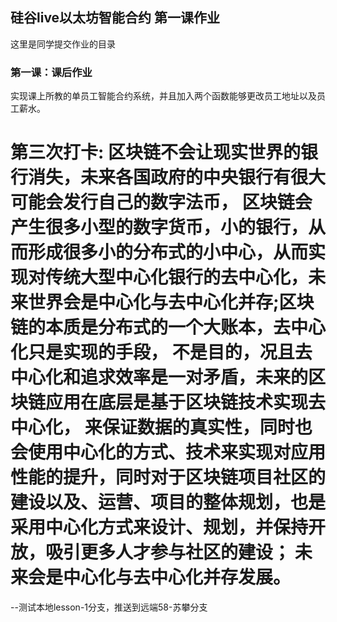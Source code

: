 ## 硅谷live以太坊智能合约 第一课作业
这里是同学提交作业的目录

### 第一课：课后作业

实现课上所教的单员工智能合约系统，并且加入两个函数能够更改员工地址以及员工薪水。

第三次打卡:
区块链不会让现实世界的银行消失，未来各国政府的中央银行有很大可能会发行自己的数字法币，
区块链会产生很多小型的数字货币，小的银行，从而形成很多小的分布式的小中心，从而实现对传统大型中心化银行的去中心化，未来世界会是中心化与去中心化并存;区块链的本质是分布式的一个大账本，去中心化只是实现的手段，
不是目的，况且去中心化和追求效率是一对矛盾，未来的区块链应用在底层是基于区块链技术实现去中心化，
来保证数据的真实性，同时也会使用中心化的方式、技术来实现对应用性能的提升，同时对于区块链项目社区的建设以及、运营、项目的整体规划，也是采用中心化方式来设计、规划，并保持开放，吸引更多人才参与社区的建设；
未来会是中心化与去中心化并存发展。
=======

--测试本地lesson-1分支，推送到远端58-苏攀分支

